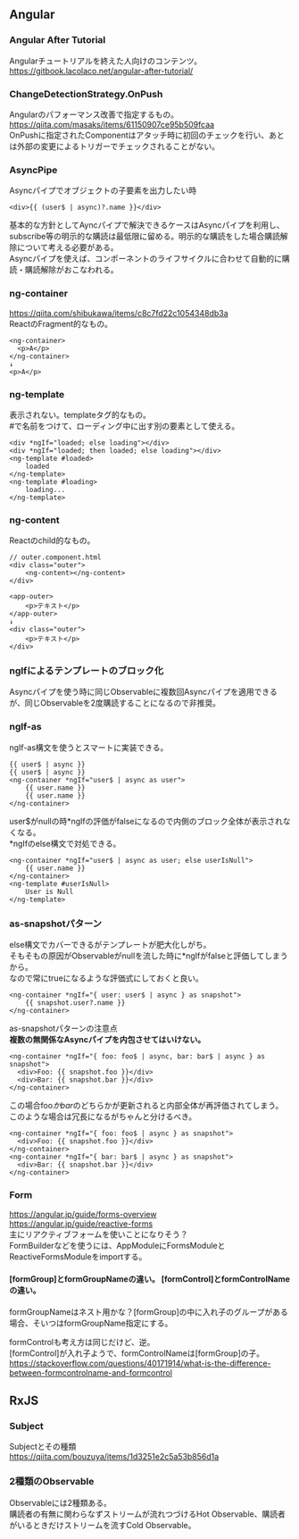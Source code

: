 ## Angular
### Angular After Tutorial
Angularチュートリアルを終えた人向けのコンテンツ。  
https://gitbook.lacolaco.net/angular-after-tutorial/  

### ChangeDetectionStrategy.OnPush
Angularのパフォーマンス改善で指定するもの。  
https://qiita.com/masaks/items/61150907ce95b509fcaa  
OnPushに指定されたComponentはアタッチ時に初回のチェックを行い、あとは外部の変更によるトリガーでチェックされることがない。  

### AsyncPipe
Asyncパイプでオブジェクトの子要素を出力したい時  
```
<div>{{ (user$ | async)?.name }}</div>
```

基本的な方針としてAyncパイプで解決できるケースはAsyncパイプを利用し、subscribe等の明示的な購読は最低限に留める。明示的な購読をした場合購読解除について考える必要がある。  
Asyncパイプを使えば、コンポーネントのライフサイクルに合わせて自動的に購読・購読解除がおこなわれる。  

### ng-container
https://qiita.com/shibukawa/items/c8c7fd22c1054348db3a  
ReactのFragment的なもの。  
```
<ng-container>
  <p>A</p>
</ng-container>
↓
<p>A</p>
```

### ng-template
表示されない。templateタグ的なもの。  
#で名前をつけて、ローディング中に出す別の要素として使える。  
```
<div *ngIf="loaded; else loading"></div>
<div *ngIf="loaded; then loaded; else loading"></div>
<ng-template #loaded>
	loaded
</ng-template>
<ng-template #loading>
	loading...
</ng-template>
```

### ng-content
Reactのchild的なもの。  
```
// outer.component.html
<div class="outer">
	<ng-content></ng-content>
</div>

<app-outer>
	<p>テキスト</p>
</app-outer>
↓
<div class="outer">
	<p>テキスト</p>
</div>
```

### ngIfによるテンプレートのブロック化
Asyncパイプを使う時に同じObservableに複数回Asyncパイプを適用できるが、同じObservableを2度購読することになるので非推奨。  
### ngIf-as
ngIf-as構文を使うとスマートに実装できる。  
```
{{ user$ | async }}
{{ user$ | async }}
<ng-container *ngIf="user$ | async as user">
	{{ user.name }}
	{{ user.name }}
</ng-container>
```
user$がnullの時*ngIfの評価がfalseになるので内側のブロック全体が表示されなくなる。  
*ngIfのelse構文で対処できる。  
```
<ng-container *ngIf="user$ | async as user; else userIsNull">
	{{ user.name }}
</ng-container>
<ng-template #userIsNull>
	User is Null
</ng-template>
```
### as-snapshotパターン
else構文でカバーできるがテンプレートが肥大化しがち。  
そもそもの原因がObservableがnullを流した時に*ngIfがfalseと評価してしまうから。  
なので常にtrueになるような評価式にしておくと良い。  
```
<ng-container *ngIf="{ user: user$ | async } as snapshot">
	{{ snapshot.user?.name }}
</ng-container>
```
as-snapshotパターンの注意点  
**複数の無関係なAsyncパイプを内包させてはいけない。**  
```
<ng-container *ngIf="{ foo: foo$ | async, bar: bar$ | async } as snapshot">
  <div>Foo: {{ snapshot.foo }}</div>
  <div>Bar: {{ snapshot.bar }}</div>
</ng-container>
```
この場合foo$かbar$のどちらかが更新されると内部全体が再評価されてしまう。  
このような場合は冗長になるがちゃんと分けるべき。  
```
<ng-container *ngIf="{ foo: foo$ | async } as snapshot">
  <div>Foo: {{ snapshot.foo }}</div>
</ng-container>
<ng-container *ngIf="{ bar: bar$ | async } as snapshot">
  <div>Bar: {{ snapshot.bar }}</div>
</ng-container>
```

### Form
https://angular.jp/guide/forms-overview  
https://angular.jp/guide/reactive-forms  
主にリアクティブフォームを使いことになりそう？  
FormBuilderなどを使うには、AppModuleにFormsModuleとReactiveFormsModuleをimportする。  
#### [formGroup]とformGroupNameの違い。 [formControl]とformControlName の違い。
formGroupNameはネスト用かな？[formGroup]の中に入れ子のグループがある場合、そいつはformGroupName指定にする。  

formControlも考え方は同じだけど、逆。  
[formControl]が入れ子ようで、formControlNameは[formGroup]の子。  
https://stackoverflow.com/questions/40171914/what-is-the-difference-between-formcontrolname-and-formcontrol  

## RxJS
### Subject
Subjectとその種類  
https://qiita.com/bouzuya/items/1d3251e2c5a53b856d1a  

### 2種類のObservable
Observableには2種類ある。  
購読者の有無に関わらなずストリームが流れつづけるHot Observable、購読者がいるときだけストリームを流すCold Observable。  